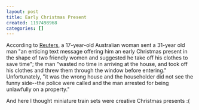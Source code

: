 ```yaml
---
layout: post
title: Early Christmas Present
created: 1197498968
categories: []
---
```

According to <a href="http://www.reuters.com/article/technologyNews/idUSWEL27805820071212?feedType=nl&feedName=ustechnology" rel="external">Reuters</a>, a 17-year-old Australian woman sent a 31-year old man "an enticing text message offering him an early Christmas present in the shape of two friendly women and suggested he take off his clothes to save time"; the man "wasted no time in arriving at the house, and took off his clothes and threw them through the window before entering." Unfortunately, "it was the wrong house and the householder did not see the funny side--the police were called and the man arrested for being unlawfully on a property."

And here I thought miniature train sets were creative Christmas presents :(
